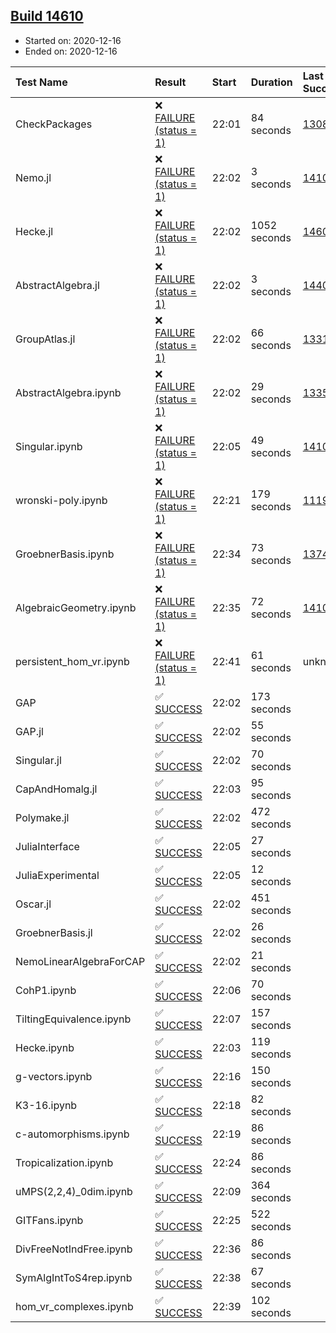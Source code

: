 ## [Build 14610](https://oscarci.mathematik.uni-kl.de/job/oscar/14610/)

* Started on: 2020-12-16
* Ended on: 2020-12-16

| Test Name    | Result | Start | Duration | Last Success | First Failure |
|:-------------|:-------|:------|:---------|:-------------|:--------------|
| CheckPackages | ❌ [FAILURE (status = 1)](https://oscarci.mathematik.uni-kl.de/job/oscar/14610/artifact/logs/build-14610/CheckPackages.log) | 22:01 | 84 seconds | [13085](https://oscarci.mathematik.uni-kl.de/job/oscar/13085/) | [13086](https://oscarci.mathematik.uni-kl.de/job/oscar/13086/) |
| Nemo.jl | ❌ [FAILURE (status = 1)](https://oscarci.mathematik.uni-kl.de/job/oscar/14610/artifact/logs/build-14610/Nemo.jl.log) | 22:02 | 3 seconds | [14101](https://oscarci.mathematik.uni-kl.de/job/oscar/14101/) | [14102](https://oscarci.mathematik.uni-kl.de/job/oscar/14102/) |
| Hecke.jl | ❌ [FAILURE (status = 1)](https://oscarci.mathematik.uni-kl.de/job/oscar/14610/artifact/logs/build-14610/Hecke.jl.log) | 22:02 | 1052 seconds | [14608](https://oscarci.mathematik.uni-kl.de/job/oscar/14608/) | [14609](https://oscarci.mathematik.uni-kl.de/job/oscar/14609/) |
| AbstractAlgebra.jl | ❌ [FAILURE (status = 1)](https://oscarci.mathematik.uni-kl.de/job/oscar/14610/artifact/logs/build-14610/AbstractAlgebra.jl.log) | 22:02 | 3 seconds | [14405](https://oscarci.mathematik.uni-kl.de/job/oscar/14405/) | [14406](https://oscarci.mathematik.uni-kl.de/job/oscar/14406/) |
| GroupAtlas.jl | ❌ [FAILURE (status = 1)](https://oscarci.mathematik.uni-kl.de/job/oscar/14610/artifact/logs/build-14610/GroupAtlas.jl.log) | 22:02 | 66 seconds | [13311](https://oscarci.mathematik.uni-kl.de/job/oscar/13311/) | [13312](https://oscarci.mathematik.uni-kl.de/job/oscar/13312/) |
| AbstractAlgebra.ipynb | ❌ [FAILURE (status = 1)](https://oscarci.mathematik.uni-kl.de/job/oscar/14610/artifact/logs/build-14610/AbstractAlgebra.ipynb.log) | 22:02 | 29 seconds | [13355](https://oscarci.mathematik.uni-kl.de/job/oscar/13355/) | [13356](https://oscarci.mathematik.uni-kl.de/job/oscar/13356/) |
| Singular.ipynb | ❌ [FAILURE (status = 1)](https://oscarci.mathematik.uni-kl.de/job/oscar/14610/artifact/logs/build-14610/Singular.ipynb.log) | 22:05 | 49 seconds | [14101](https://oscarci.mathematik.uni-kl.de/job/oscar/14101/) | [14102](https://oscarci.mathematik.uni-kl.de/job/oscar/14102/) |
| wronski-poly.ipynb | ❌ [FAILURE (status = 1)](https://oscarci.mathematik.uni-kl.de/job/oscar/14610/artifact/logs/build-14610/wronski-poly.ipynb.log) | 22:21 | 179 seconds | [11192](https://oscarci.mathematik.uni-kl.de/job/oscar/11192/) | [11193](https://oscarci.mathematik.uni-kl.de/job/oscar/11193/) |
| GroebnerBasis.ipynb | ❌ [FAILURE (status = 1)](https://oscarci.mathematik.uni-kl.de/job/oscar/14610/artifact/logs/build-14610/GroebnerBasis.ipynb.log) | 22:34 | 73 seconds | [13748](https://oscarci.mathematik.uni-kl.de/job/oscar/13748/) | [13749](https://oscarci.mathematik.uni-kl.de/job/oscar/13749/) |
| AlgebraicGeometry.ipynb | ❌ [FAILURE (status = 1)](https://oscarci.mathematik.uni-kl.de/job/oscar/14610/artifact/logs/build-14610/AlgebraicGeometry.ipynb.log) | 22:35 | 72 seconds | [14101](https://oscarci.mathematik.uni-kl.de/job/oscar/14101/) | [14102](https://oscarci.mathematik.uni-kl.de/job/oscar/14102/) |
| persistent_hom_vr.ipynb | ❌ [FAILURE (status = 1)](https://oscarci.mathematik.uni-kl.de/job/oscar/14610/artifact/logs/build-14610/persistent_hom_vr.ipynb.log) | 22:41 | 61 seconds | unknown | unknown |
| GAP | ✅ [SUCCESS](https://oscarci.mathematik.uni-kl.de/job/oscar/14610/artifact/logs/build-14610/GAP.log) | 22:02 | 173 seconds |  |  |
| GAP.jl | ✅ [SUCCESS](https://oscarci.mathematik.uni-kl.de/job/oscar/14610/artifact/logs/build-14610/GAP.jl.log) | 22:02 | 55 seconds |  |  |
| Singular.jl | ✅ [SUCCESS](https://oscarci.mathematik.uni-kl.de/job/oscar/14610/artifact/logs/build-14610/Singular.jl.log) | 22:02 | 70 seconds |  |  |
| CapAndHomalg.jl | ✅ [SUCCESS](https://oscarci.mathematik.uni-kl.de/job/oscar/14610/artifact/logs/build-14610/CapAndHomalg.jl.log) | 22:03 | 95 seconds |  |  |
| Polymake.jl | ✅ [SUCCESS](https://oscarci.mathematik.uni-kl.de/job/oscar/14610/artifact/logs/build-14610/Polymake.jl.log) | 22:02 | 472 seconds |  |  |
| JuliaInterface | ✅ [SUCCESS](https://oscarci.mathematik.uni-kl.de/job/oscar/14610/artifact/logs/build-14610/JuliaInterface.log) | 22:05 | 27 seconds |  |  |
| JuliaExperimental | ✅ [SUCCESS](https://oscarci.mathematik.uni-kl.de/job/oscar/14610/artifact/logs/build-14610/JuliaExperimental.log) | 22:05 | 12 seconds |  |  |
| Oscar.jl | ✅ [SUCCESS](https://oscarci.mathematik.uni-kl.de/job/oscar/14610/artifact/logs/build-14610/Oscar.jl.log) | 22:02 | 451 seconds |  |  |
| GroebnerBasis.jl | ✅ [SUCCESS](https://oscarci.mathematik.uni-kl.de/job/oscar/14610/artifact/logs/build-14610/GroebnerBasis.jl.log) | 22:02 | 26 seconds |  |  |
| NemoLinearAlgebraForCAP | ✅ [SUCCESS](https://oscarci.mathematik.uni-kl.de/job/oscar/14610/artifact/logs/build-14610/NemoLinearAlgebraForCAP.log) | 22:02 | 21 seconds |  |  |
| CohP1.ipynb | ✅ [SUCCESS](https://oscarci.mathematik.uni-kl.de/job/oscar/14610/artifact/logs/build-14610/CohP1.ipynb.log) | 22:06 | 70 seconds |  |  |
| TiltingEquivalence.ipynb | ✅ [SUCCESS](https://oscarci.mathematik.uni-kl.de/job/oscar/14610/artifact/logs/build-14610/TiltingEquivalence.ipynb.log) | 22:07 | 157 seconds |  |  |
| Hecke.ipynb | ✅ [SUCCESS](https://oscarci.mathematik.uni-kl.de/job/oscar/14610/artifact/logs/build-14610/Hecke.ipynb.log) | 22:03 | 119 seconds |  |  |
| g-vectors.ipynb | ✅ [SUCCESS](https://oscarci.mathematik.uni-kl.de/job/oscar/14610/artifact/logs/build-14610/g-vectors.ipynb.log) | 22:16 | 150 seconds |  |  |
| K3-16.ipynb | ✅ [SUCCESS](https://oscarci.mathematik.uni-kl.de/job/oscar/14610/artifact/logs/build-14610/K3-16.ipynb.log) | 22:18 | 82 seconds |  |  |
| c-automorphisms.ipynb | ✅ [SUCCESS](https://oscarci.mathematik.uni-kl.de/job/oscar/14610/artifact/logs/build-14610/c-automorphisms.ipynb.log) | 22:19 | 86 seconds |  |  |
| Tropicalization.ipynb | ✅ [SUCCESS](https://oscarci.mathematik.uni-kl.de/job/oscar/14610/artifact/logs/build-14610/Tropicalization.ipynb.log) | 22:24 | 86 seconds |  |  |
| uMPS(2,2,4)_0dim.ipynb | ✅ [SUCCESS](https://oscarci.mathematik.uni-kl.de/job/oscar/14610/artifact/logs/build-14610/uMPS-2-2-4-_0dim.ipynb.log) | 22:09 | 364 seconds |  |  |
| GITFans.ipynb | ✅ [SUCCESS](https://oscarci.mathematik.uni-kl.de/job/oscar/14610/artifact/logs/build-14610/GITFans.ipynb.log) | 22:25 | 522 seconds |  |  |
| DivFreeNotIndFree.ipynb | ✅ [SUCCESS](https://oscarci.mathematik.uni-kl.de/job/oscar/14610/artifact/logs/build-14610/DivFreeNotIndFree.ipynb.log) | 22:36 | 86 seconds |  |  |
| SymAlgIntToS4rep.ipynb | ✅ [SUCCESS](https://oscarci.mathematik.uni-kl.de/job/oscar/14610/artifact/logs/build-14610/SymAlgIntToS4rep.ipynb.log) | 22:38 | 67 seconds |  |  |
| hom_vr_complexes.ipynb | ✅ [SUCCESS](https://oscarci.mathematik.uni-kl.de/job/oscar/14610/artifact/logs/build-14610/hom_vr_complexes.ipynb.log) | 22:39 | 102 seconds |  |  |
